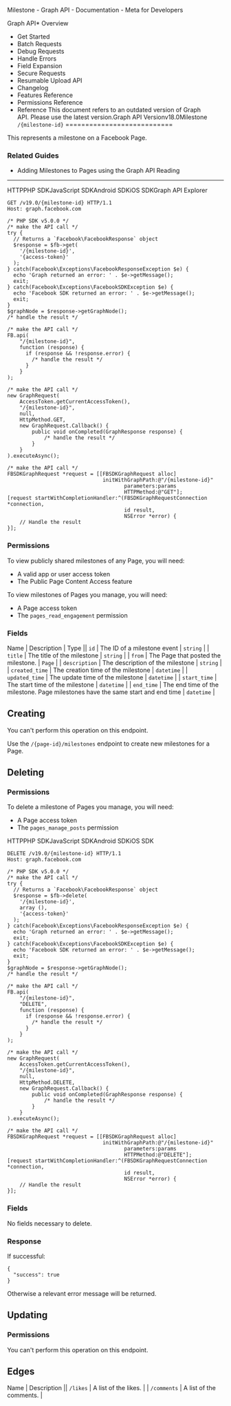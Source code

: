 
Milestone - Graph API - Documentation - Meta for Developers












Graph API* Overview
* Get Started
* Batch Requests
* Debug Requests
* Handle Errors
* Field Expansion
* Secure Requests
* Resumable Upload API
* Changelog
* Features Reference
* Permissions Reference
* Reference
This document refers to an outdated version of Graph API. Please use the latest version.Graph API Versionv18.0Milestone `/{milestone-id}`
===========================

This represents a milestone on a Facebook Page.

### Related Guides

* Adding Milestones to Pages using the Graph API
Reading
-------

HTTPPHP SDKJavaScript SDKAndroid SDKiOS SDKGraph API Explorer
```
GET /v19.0/{milestone-id} HTTP/1.1
Host: graph.facebook.com
```

```
/* PHP SDK v5.0.0 */
/* make the API call */
try {
  // Returns a `Facebook\FacebookResponse` object
  $response = $fb->get(
    '/{milestone-id}',
    '{access-token}'
  );
} catch(Facebook\Exceptions\FacebookResponseException $e) {
  echo 'Graph returned an error: ' . $e->getMessage();
  exit;
} catch(Facebook\Exceptions\FacebookSDKException $e) {
  echo 'Facebook SDK returned an error: ' . $e->getMessage();
  exit;
}
$graphNode = $response->getGraphNode();
/* handle the result */
```

```
/* make the API call */
FB.api(
    "/{milestone-id}",
    function (response) {
      if (response && !response.error) {
        /* handle the result */
      }
    }
);
```

```
/* make the API call */
new GraphRequest(
    AccessToken.getCurrentAccessToken(),
    "/{milestone-id}",
    null,
    HttpMethod.GET,
    new GraphRequest.Callback() {
        public void onCompleted(GraphResponse response) {
            /* handle the result */
        }
    }
).executeAsync();
```

```
/* make the API call */
FBSDKGraphRequest *request = [[FBSDKGraphRequest alloc]
                               initWithGraphPath:@"/{milestone-id}"
                                      parameters:params
                                      HTTPMethod:@"GET"];
[request startWithCompletionHandler:^(FBSDKGraphRequestConnection *connection,
                                      id result,
                                      NSError *error) {
    // Handle the result
}];
```
### Permissions

To view publicly shared milestones of any Page, you will need:


* A valid app or user access token
* The Public Page Content Access feature

To view milestones of Pages you manage, you will need:


* A Page access token
* The `pages_read_engagement` permission

### Fields



 
Name
 | 
Description
 | 
Type
 || `id` | The ID of a milestone event | `string` |
| `title` | The title of the milestone | `string` |
| `from` | The Page that posted the milestone. | `Page` |
| `description` | The description of the milestone | `string` |
| `created_time` | The creation time of the milestone | `datetime` |
| `updated_time` | The update time of the milestone | `datetime` |
| `start_time` | The start time of the milestone | `datetime` |
| `end_time` | The end time of the milestone. Page milestones have the same start and end time | `datetime` |

Creating
--------

You can't perform this operation on this endpoint.


Use the `/{page-id}/milestones` endpoint to create new milestones for a Page.

Deleting
--------

### Permissions

To delete a milestone of Pages you manage, you will need:


* A Page access token
* The `pages_manage_posts` permission

HTTPPHP SDKJavaScript SDKAndroid SDKiOS SDK
```
DELETE /v19.0/{milestone-id} HTTP/1.1
Host: graph.facebook.com
```

```
/* PHP SDK v5.0.0 */
/* make the API call */
try {
  // Returns a `Facebook\FacebookResponse` object
  $response = $fb->delete(
    '/{milestone-id}',
    array (),
    '{access-token}'
  );
} catch(Facebook\Exceptions\FacebookResponseException $e) {
  echo 'Graph returned an error: ' . $e->getMessage();
  exit;
} catch(Facebook\Exceptions\FacebookSDKException $e) {
  echo 'Facebook SDK returned an error: ' . $e->getMessage();
  exit;
}
$graphNode = $response->getGraphNode();
/* handle the result */
```

```
/* make the API call */
FB.api(
    "/{milestone-id}",
    "DELETE",
    function (response) {
      if (response && !response.error) {
        /* handle the result */
      }
    }
);
```

```
/* make the API call */
new GraphRequest(
    AccessToken.getCurrentAccessToken(),
    "/{milestone-id}",
    null,
    HttpMethod.DELETE,
    new GraphRequest.Callback() {
        public void onCompleted(GraphResponse response) {
            /* handle the result */
        }
    }
).executeAsync();
```

```
/* make the API call */
FBSDKGraphRequest *request = [[FBSDKGraphRequest alloc]
                               initWithGraphPath:@"/{milestone-id}"
                                      parameters:params
                                      HTTPMethod:@"DELETE"];
[request startWithCompletionHandler:^(FBSDKGraphRequestConnection *connection,
                                      id result,
                                      NSError *error) {
    // Handle the result
}];
```
### Fields

No fields necessary to delete.

### Response

If successful:


```
{
  "success": true
}
```
Otherwise a relevant error message will be returned.

Updating
--------

### Permissions

You can't perform this operation on this endpoint.


Edges
-----



 
Name
 | 
Description
 || `/likes` | A list of the likes. |
| `/comments` | A list of the comments. |




































 

